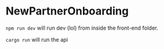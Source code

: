 # NewPartnerOnboarding

`npm run dev` will run dev (lol) from inside the front-end folder.

`cargo run` will run the api
